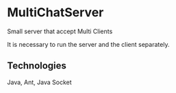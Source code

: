 # MultiChatServer
Small server that accept Multi Clients

It is necessary to run the server and the client separately.

## Technologies
Java, Ant, Java Socket
